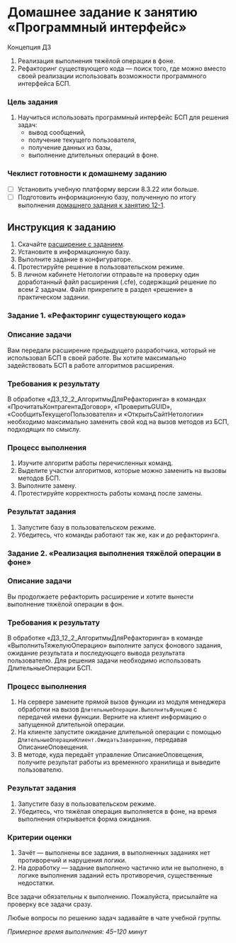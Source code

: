 # Домашнее задание к занятию «Программный интерфейс»

Концепция ДЗ
1. Реализация выполнения тяжёлой операции в фоне.
2. Рефакторинг существующего кода — поиск того, где можно вместо своей реализации использовать возможности программного интерфейса БСП.


### Цель задания

1. Научиться использовать программный интерфейс БСП для решения задач:
    - вывод сообщений,
    - получение текущего пользователя,
    - получение данных из базы,
    - выполнение длительных операций в фоне.

### Чеклист готовности к домашнему заданию

- [ ] Установить учебную платформу версии 8.3.22 или больше.
- [ ] Подготовить информационную базу, полученную по итогу выполнения [домашнего задания к занятию 12-1](homework-12-1.md).

## Инструкция к заданию

1. Скачайте [расширение с заданием](homework-12-2.cfe).
2. Установите в информационную базу.
3. Выполните задание в конфигураторе.
4. Протестируйте решение в пользовательском режиме.
5. В личном кабинете Нетологии отправьте на проверку один доработанный файл расширения (.cfe), содержащий решение по всем 2 задачам. Файл прикрепите в раздел «решение» в практическом задании.

### Задание 1. «Рефакторинг существующего кода»

### Описание задачи
Вам передали расширение предыдущего разработчика, который не использовал БСП в своей работе. Вы хотите максимально задействовать БСП в работе алгоритмов расширения.

### Требования к результату
В обработке «ДЗ_12_2_АлгоритмыДляРефакторинга» в командах «ПрочитатьКонтрагентаДоговор», «ПроверитьGUID», «СообщитьТекущегоПользователя» и «ОткрытьСайтНетологии» необходимо максимально заменить свой код на вызов методов из БСП, подходящих по смыслу.

### Процесс выполнения
1. Изучите алгоритм работы перечисленных команд.
2. Выделите участки алгоритмов, которые можно заменить на вызовы методов БСП.
3. Выполните замену.
4. Протестируйте корректность работы команд после замены.

### Результат задания
1. Запустите базу в пользовательском режиме.
2. Убедитесь, что команды работают так же, как и до рефакторинга.

### Задание 2. «Реализация выполнения тяжёлой операции в фоне»

### Описание задачи
Вы продолжаете рефакторить расширение и хотите вынести выполнение тяжёлой операции в фон.

### Требования к результату
В обработке «ДЗ_12_2_АлгоритмыДляРефакторинга» в команде «ВыполнитьТяжелуюОперацию» выполните запуск фонового задания, ожидание результата и последующего вывода результата пользователю. Для решения задачи необходимо использовать ДлительныеОперации БСП.

### Процесс выполнения
1. На сервере замените прямой вызов функции из модуля менеджера обработки на вызов `ДлительныеОперации.ВыполнитьФункцию` с передачей имени функции. Верните на клиент информацию о запущенной длительной операции.
2. На клиенте запустите ожидание длительной операции с помощью `ДлительныеОперацииКлиент.ОжидатьЗавершение`, передавая ОписаниеОповещения.
3. В методе, куда передаёт управление ОписаниеОповещения, получите результат работы из временного хранилища и выведите пользователю.

### Результат задания
1. Запустите базу в пользовательском режиме.
2. Убедитесь, что тяжёлая операция выполняется в фоне, на время выполнения открывается форма ожидания.

### Критерии оценки

1. Зачёт — выполнены все задания, в выполненных заданиях нет противоречий и нарушения логики. 
2. На доработку — задание выполнено частично или не выполнено, в логике выполнения заданий есть противоречия, существенные недостатки.

Все задачи обязательны к выполнению. Пожалуйста, присылайте на проверку все задачи сразу.

Любые вопросы по решению задач задавайте в чате учебной группы.

*Примерное время выполнения: 45–120 минут*
